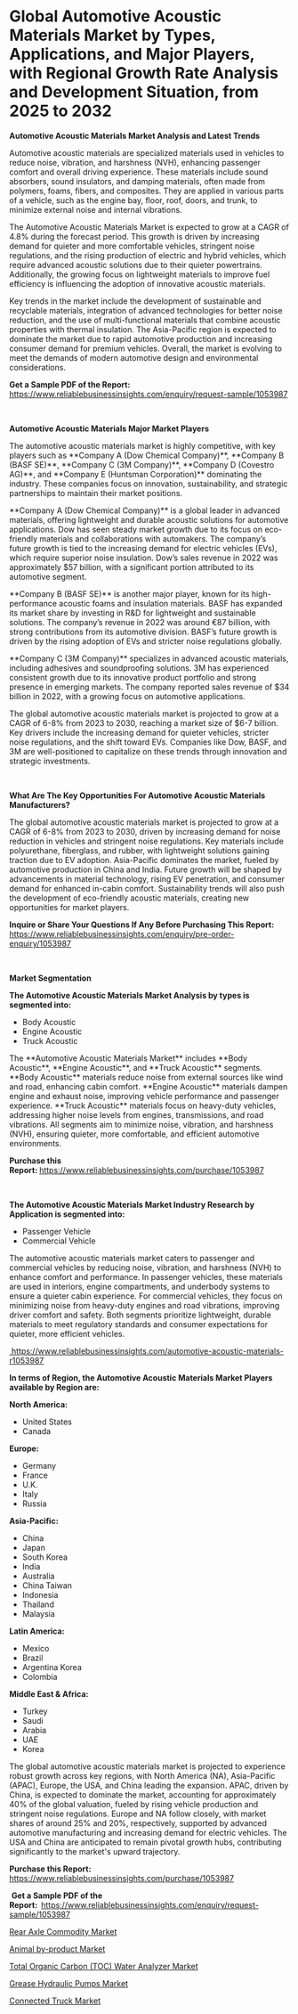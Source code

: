 <p><h1>Global Automotive Acoustic Materials Market by Types, Applications, and Major Players, with Regional Growth Rate Analysis and Development Situation, from 2025 to 2032</h1></p><p><strong>Automotive Acoustic Materials Market Analysis and Latest Trends</strong></p>
<p><p>Automotive acoustic materials are specialized materials used in vehicles to reduce noise, vibration, and harshness (NVH), enhancing passenger comfort and overall driving experience. These materials include sound absorbers, sound insulators, and damping materials, often made from polymers, foams, fibers, and composites. They are applied in various parts of a vehicle, such as the engine bay, floor, roof, doors, and trunk, to minimize external noise and internal vibrations.</p><p>The Automotive Acoustic Materials Market is expected to grow at a CAGR of 4.8% during the forecast period. This growth is driven by increasing demand for quieter and more comfortable vehicles, stringent noise regulations, and the rising production of electric and hybrid vehicles, which require advanced acoustic solutions due to their quieter powertrains. Additionally, the growing focus on lightweight materials to improve fuel efficiency is influencing the adoption of innovative acoustic materials.</p><p>Key trends in the market include the development of sustainable and recyclable materials, integration of advanced technologies for better noise reduction, and the use of multi-functional materials that combine acoustic properties with thermal insulation. The Asia-Pacific region is expected to dominate the market due to rapid automotive production and increasing consumer demand for premium vehicles. Overall, the market is evolving to meet the demands of modern automotive design and environmental considerations.</p></p>
<p><strong>Get a Sample PDF of the Report:&nbsp;</strong> <a href="https://www.reliablebusinessinsights.com/enquiry/request-sample/1053987?utm_campaign=1877&utm_medium=2&utm_source=Github&utm_content=ia&utm_term=21012025&utm_id=automotive-acoustic-materials">https://www.reliablebusinessinsights.com/enquiry/request-sample/1053987</a></p>
<p>&nbsp;</p>
<p><strong>Automotive Acoustic Materials Major Market Players</strong></p>
<p><p>The automotive acoustic materials market is highly competitive, with key players such as **Company A (Dow Chemical Company)**, **Company B (BASF SE)**, **Company C (3M Company)**, **Company D (Covestro AG)**, and **Company E (Huntsman Corporation)** dominating the industry. These companies focus on innovation, sustainability, and strategic partnerships to maintain their market positions.</p><p>**Company A (Dow Chemical Company)** is a global leader in advanced materials, offering lightweight and durable acoustic solutions for automotive applications. Dow has seen steady market growth due to its focus on eco-friendly materials and collaborations with automakers. The company’s future growth is tied to the increasing demand for electric vehicles (EVs), which require superior noise insulation. Dow’s sales revenue in 2022 was approximately $57 billion, with a significant portion attributed to its automotive segment.</p><p>**Company B (BASF SE)** is another major player, known for its high-performance acoustic foams and insulation materials. BASF has expanded its market share by investing in R&D for lightweight and sustainable solutions. The company’s revenue in 2022 was around €87 billion, with strong contributions from its automotive division. BASF’s future growth is driven by the rising adoption of EVs and stricter noise regulations globally.</p><p>**Company C (3M Company)** specializes in advanced acoustic materials, including adhesives and soundproofing solutions. 3M has experienced consistent growth due to its innovative product portfolio and strong presence in emerging markets. The company reported sales revenue of $34 billion in 2022, with a growing focus on automotive applications.</p><p>The global automotive acoustic materials market is projected to grow at a CAGR of 6-8% from 2023 to 2030, reaching a market size of $6-7 billion. Key drivers include the increasing demand for quieter vehicles, stricter noise regulations, and the shift toward EVs. Companies like Dow, BASF, and 3M are well-positioned to capitalize on these trends through innovation and strategic investments.</p></p>
<p>&nbsp;</p>
<p><strong>What Are The Key Opportunities For Automotive Acoustic Materials Manufacturers?</strong></p>
<p><p>The global automotive acoustic materials market is projected to grow at a CAGR of 6-8% from 2023 to 2030, driven by increasing demand for noise reduction in vehicles and stringent noise regulations. Key materials include polyurethane, fiberglass, and rubber, with lightweight solutions gaining traction due to EV adoption. Asia-Pacific dominates the market, fueled by automotive production in China and India. Future growth will be shaped by advancements in material technology, rising EV penetration, and consumer demand for enhanced in-cabin comfort. Sustainability trends will also push the development of eco-friendly acoustic materials, creating new opportunities for market players.</p></p>
<p><strong>Inquire or Share Your Questions If Any Before Purchasing This Report:</strong> <a href="https://www.reliablebusinessinsights.com/enquiry/pre-order-enquiry/1053987?utm_campaign=1877&utm_medium=2&utm_source=Github&utm_content=ia&utm_term=21012025&utm_id=automotive-acoustic-materials">https://www.reliablebusinessinsights.com/enquiry/pre-order-enquiry/1053987</a></p>
<p>&nbsp;</p>
<p><strong>Market Segmentation</strong></p>
<p><strong>The Automotive Acoustic Materials Market Analysis by types is segmented into:</strong></p>
<p><ul><li>Body Acoustic</li><li>Engine Acoustic</li><li>Truck Acoustic</li></ul></p>
<p><p>The **Automotive Acoustic Materials Market** includes **Body Acoustic**, **Engine Acoustic**, and **Truck Acoustic** segments. **Body Acoustic** materials reduce noise from external sources like wind and road, enhancing cabin comfort. **Engine Acoustic** materials dampen engine and exhaust noise, improving vehicle performance and passenger experience. **Truck Acoustic** materials focus on heavy-duty vehicles, addressing higher noise levels from engines, transmissions, and road vibrations. All segments aim to minimize noise, vibration, and harshness (NVH), ensuring quieter, more comfortable, and efficient automotive environments.</p></p>
<p><strong>Purchase this Report:&nbsp;</strong><a href="https://www.reliablebusinessinsights.com/purchase/1053987?utm_campaign=1877&utm_medium=2&utm_source=Github&utm_content=ia&utm_term=21012025&utm_id=automotive-acoustic-materials">https://www.reliablebusinessinsights.com/purchase/1053987</a></p>
<p>&nbsp;</p>
<p><strong>The Automotive Acoustic Materials Market Industry Research by Application is segmented into:</strong></p>
<p><ul><li>Passenger Vehicle</li><li>Commercial Vehicle</li></ul></p>
<p><p>The automotive acoustic materials market caters to passenger and commercial vehicles by reducing noise, vibration, and harshness (NVH) to enhance comfort and performance. In passenger vehicles, these materials are used in interiors, engine compartments, and underbody systems to ensure a quieter cabin experience. For commercial vehicles, they focus on minimizing noise from heavy-duty engines and road vibrations, improving driver comfort and safety. Both segments prioritize lightweight, durable materials to meet regulatory standards and consumer expectations for quieter, more efficient vehicles.</p></p>
<p><a href="https://www.reliablebusinessinsights.com/automotive-acoustic-materials-r1053987?utm_campaign=1877&utm_medium=2&utm_source=Github&utm_content=ia&utm_term=21012025&utm_id=automotive-acoustic-materials">&nbsp;https://www.reliablebusinessinsights.com/automotive-acoustic-materials-r1053987</a></p>
<p><strong>In terms of Region, the Automotive Acoustic Materials Market Players available by Region are:</strong></p>
<p>
    <p> <strong> North America: </strong>
        <ul>
            <li>United States</li>
            <li>Canada</li>
        </ul>
        </p> 
    <p> <strong> Europe: </strong>
        <ul>
            <li>Germany</li>
            <li>France</li>
            <li>U.K.</li>
            <li>Italy</li>
            <li>Russia</li>
        </ul>
        </p> 
    <p> <strong> Asia-Pacific: </strong>
        <ul>
            <li>China</li>
            <li>Japan</li>
            <li>South Korea</li>
            <li>India</li>
            <li>Australia</li>
            <li>China Taiwan</li>
            <li>Indonesia</li>
            <li>Thailand</li>
            <li>Malaysia</li>
        </ul>
        </p> 
    <p> <strong> Latin America: </strong>
        <ul>
            <li>Mexico</li>
            <li>Brazil</li>
            <li>Argentina Korea</li>
            <li>Colombia</li>
        </ul>
        </p> 
    <p> <strong> Middle East & Africa: </strong>
        <ul>
            <li>Turkey</li>
            <li>Saudi</li>
            <li>Arabia</li>
            <li>UAE</li>
            <li>Korea</li>
        </ul>
    </p>
    </p>
<p><p>The global automotive acoustic materials market is projected to experience robust growth across key regions, with North America (NA), Asia-Pacific (APAC), Europe, the USA, and China leading the expansion. APAC, driven by China, is expected to dominate the market, accounting for approximately 40% of the global valuation, fueled by rising vehicle production and stringent noise regulations. Europe and NA follow closely, with market shares of around 25% and 20%, respectively, supported by advanced automotive manufacturing and increasing demand for electric vehicles. The USA and China are anticipated to remain pivotal growth hubs, contributing significantly to the market's upward trajectory.</p></p>
<p><strong>Purchase this Report: </strong><a href="https://www.reliablebusinessinsights.com/purchase/1053987?utm_campaign=1877&utm_medium=2&utm_source=Github&utm_content=ia&utm_term=21012025&utm_id=automotive-acoustic-materials">https://www.reliablebusinessinsights.com/purchase/1053987</a></p>
<p>&nbsp;<strong>Get a Sample PDF of the Report:&nbsp;&nbsp;</strong><a href="https://www.reliablebusinessinsights.com/enquiry/request-sample/1053987?utm_campaign=1877&utm_medium=2&utm_source=Github&utm_content=ia&utm_term=21012025&utm_id=automotive-acoustic-materials">https://www.reliablebusinessinsights.com/enquiry/request-sample/1053987</a></p>
<p><strong></strong></p>
<p><p><a href="https://github.com/steidmindy199393/Market-Research-Report-List-1/blob/main/rear-axle-commodity-market.md?utm_campaign=1877&utm_medium=2&utm_source=Github&utm_content=ia&utm_term=21012025&utm_id=automotive-acoustic-materials">Rear Axle Commodity Market</a></p><p><a href="https://www.linkedin.com/pulse/animal-by-product-market-overview-size-value-share-analysis-jftaf?utm_campaign=1877&utm_medium=2&utm_source=Github&utm_content=ia&utm_term=21012025&utm_id=automotive-acoustic-materials">Animal by-product Market</a></p><p><a href="https://www.linkedin.com/pulse/global-total-organic-carbon-toc-water-analyzer-market-size-berue?utm_campaign=1877&utm_medium=2&utm_source=Github&utm_content=ia&utm_term=21012025&utm_id=automotive-acoustic-materials">Total Organic Carbon (TOC) Water Analyzer Market</a></p><p><a href="https://www.linkedin.com/pulse/grease-hydraulic-pumps-market-analysis-2025-2032-competitive-fytlc?utm_campaign=1877&utm_medium=2&utm_source=Github&utm_content=ia&utm_term=21012025&utm_id=automotive-acoustic-materials">Grease Hydraulic Pumps Market</a></p><p><a href="https://github.com/klindsey95/Market-Research-Report-List-1/blob/main/connected-truck-market.md?utm_campaign=1877&utm_medium=2&utm_source=Github&utm_content=ia&utm_term=21012025&utm_id=automotive-acoustic-materials">Connected Truck Market</a></p></p>